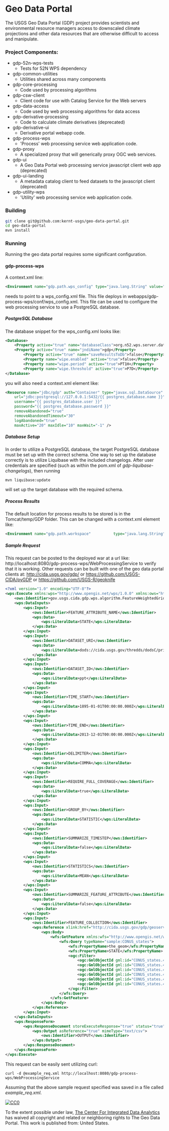 # Geo Data Portal

The USGS Geo Data Portal (GDP) project provides scientists and environmental resource managers access to downscaled climate projections and other data resources that are otherwise difficult to access and manipulate. 

### Project Components:
* gdp-52n-wps-tests  
  * Tests for 52N WPS dependency  
* gdp-common-utilities  
  * Utilities shared across many components  
* gdp-core-processing  
  * Code used by processing algorithms  
* gdp-csw-client  
  * Client code for use with Catalog Service for the Web servers  
* gdp-data-access  
  * Code used by web processing algorithms for data access  
* gdp-derivative-processing  
  * Code to calculate climate derivatives (deprecated)  
* gdp-derivative-ui  
  * Derivative portal webapp code.  
* gdp-process-wps  
  * 'Process' web processing service web application code.  
* gdp-proxy  
  * A specialized proxy that will generically proxy OGC web services.  
* gdp-ui  
  * A Geo Data Portal web processing service javascript client web app (deprecated)  
* gdp-ui-landing  
  * A metadata catalog client to feed datasets to the javascript client (deprecated)  
* gdp-utility-wps  
  * 'Utility' web processing service web application code. 

### Building
```bash
git clone git@github.com:kernt-usgs/geo-data-portal.git
cd geo-data-portal
mvn install
```

### Running
Running the geo data portal requires some significant configuration.

#### gdp-process-wps

A context.xml line:  
```xml
<Environment name="gdp.path.wps_config"	type="java.lang.String" value="{{ gdp_path_wps_config }}" override="false" />
```  
   needs to point to a wps\_config.xml file. This file deploys in webapps/gdp-process-wps/conf/wps\_config.xml. This file can be used to configure the web processing service to use a PostgreSQL database.

##### PostgreSQL Database
The database snippet for the wps\_config.xml looks like:
```xml
<Database>
	<Property active="true" name="databaseClass">org.n52.wps.server.database.PostgresDatabase</Property>
	<Property active="true" name="jndiName">gdp</Property>
        <Property active="true" name="saveResultsToDb">false</Property>
        <Property name="wipe.enabled" active="true">false</Property>
        <Property name="wipe.period" active="true">PT1H</Property>
        <Property name="wipe.threshold" active="true">P7D</Property>
</Database>
```
   you will also need a context.xml element like:
```xml
<Resource name="jdbc/gdp" auth="Container" type="javax.sql.DataSource" driverClassName="org.postgresql.Driver" 
	url="jdbc:postgresql://127.0.0.1:5432/{{ postgres_database.name }}" 
	username="{{ postgres_database.user }}"
	password="{{ postgres_database.password }}" 
	removeAbandoned="true"
	removeAbandonedTimeout="30" 
	logAbandoned="true"
	maxActive="20" maxIdle="10" maxWait="-1" />
```

##### Database Setup 
In order to utilize a PostgreSQL database, the target PostgreSQL database must be set up with the correct schema. One way to set up the database correctly is to utilize Liquibase with the included changelogs. After user credentials are specified (such as within the pom.xml of *gdp-liquibase-changelogs*), then running
```
mvn liquibase:update
```
will set up the target database with the required schema.

##### Process Results
The default location for process results to be stored is in the Tomcat/temp/GDP folder. This can be changed with a context.xml element like:
```xml
<Environment name="gdp.path.workspace"			type="java.lang.String" value="{{ gdp_path_workspace }}"		override="false" />
```

##### Sample Request
This request can be posted to the deployed war at a url like: http://localhost:8080/gdp-process-wps/WebProcessingService to verify that it is working. Other requests can be built with one of the geo data portal clients at: http://cida.usgs.gov/gdp/ or https://github.com/USGS-CIDA/pyGDP or https://github.com/USGS-R/geoknife
```xml
<?xml version="1.0" encoding="UTF-8"?>
<wps:Execute xmlns:wps="http://www.opengis.net/wps/1.0.0" xmlns:ows="http://www.opengis.net/ows/1.1" xmlns:xlink="http://www.w3.org/1999/xlink" xmlns:xsi="http://www.w3.org/2001/XMLSchema-instance" service="WPS" version="1.0.0" xsi:schemaLocation="http://www.opengis.net/wps/1.0.0 http://schemas.opengis.net/wps/1.0.0/wpsExecute_request.xsd">
	<ows:Identifier>gov.usgs.cida.gdp.wps.algorithm.FeatureWeightedGridStatisticsAlgorithm</ows:Identifier>
	<wps:DataInputs>
		<wps:Input>
			<ows:Identifier>FEATURE_ATTRIBUTE_NAME</ows:Identifier>
			<wps:Data>
				<wps:LiteralData>STATE</wps:LiteralData>
			</wps:Data>
		</wps:Input>
		<wps:Input>
			<ows:Identifier>DATASET_URI</ows:Identifier>
			<wps:Data>
				<wps:LiteralData>dods://cida.usgs.gov/thredds/dodsC/prism_v2</wps:LiteralData>
			</wps:Data>
		</wps:Input>
		<wps:Input>
			<ows:Identifier>DATASET_ID</ows:Identifier>
			<wps:Data>
				<wps:LiteralData>ppt</wps:LiteralData>
			</wps:Data>
		</wps:Input>
		<wps:Input>
			<ows:Identifier>TIME_START</ows:Identifier>
			<wps:Data>
				<wps:LiteralData>1895-01-01T00:00:00.000Z</wps:LiteralData>
			</wps:Data>
		</wps:Input>
		<wps:Input>
			<ows:Identifier>TIME_END</ows:Identifier>
			<wps:Data>
				<wps:LiteralData>2013-12-01T00:00:00.000Z</wps:LiteralData>
			</wps:Data>
		</wps:Input>
		<wps:Input>
			<ows:Identifier>DELIMITER</ows:Identifier>
			<wps:Data>
				<wps:LiteralData>COMMA</wps:LiteralData>
			</wps:Data>
		</wps:Input>
		<wps:Input>
			<ows:Identifier>REQUIRE_FULL_COVERAGE</ows:Identifier>
			<wps:Data>
				<wps:LiteralData>true</wps:LiteralData>
			</wps:Data>
		</wps:Input>
		<wps:Input>
			<ows:Identifier>GROUP_BY</ows:Identifier>
			<wps:Data>
				<wps:LiteralData>STATISTIC</wps:LiteralData>
			</wps:Data>
		</wps:Input>
		<wps:Input>
			<ows:Identifier>SUMMARIZE_TIMESTEP</ows:Identifier>
			<wps:Data>
				<wps:LiteralData>false</wps:LiteralData>
			</wps:Data>
		</wps:Input>
		<wps:Input>
			<ows:Identifier>STATISTICS</ows:Identifier>
			<wps:Data>
				<wps:LiteralData>MEAN</wps:LiteralData>
			</wps:Data>
		</wps:Input>
		<wps:Input>
			<ows:Identifier>SUMMARIZE_FEATURE_ATTRIBUTE</ows:Identifier>
			<wps:Data>
				<wps:LiteralData>false</wps:LiteralData>
			</wps:Data>
		</wps:Input>
		<wps:Input>
			<ows:Identifier>FEATURE_COLLECTION</ows:Identifier>
			<wps:Reference xlink:href="http://cida.usgs.gov/gdp/geoserver/wfs">
				<wps:Body>
					<wfs:GetFeature xmlns:wfs="http://www.opengis.net/wfs" xmlns:ogc="http://www.opengis.net/ogc" xmlns:gml="http://www.opengis.net/gml" xmlns:xsi="http://www.w3.org/2001/XMLSchema-instance" service="WFS" version="1.1.0" outputFormat="text/xml; subtype=gml/3.1.1" xsi:schemaLocation="http://www.opengis.net/wfs ../wfs/1.1.0/WFS.xsd">
						<wfs:Query typeName="sample:CONUS_states">
							<wfs:PropertyName>the_geom</wfs:PropertyName>
							<wfs:PropertyName>STATE</wfs:PropertyName>
							<ogc:Filter>
								<ogc:GmlObjectId gml:id="CONUS_states.459"/>
								<ogc:GmlObjectId gml:id="CONUS_states.472"/>
								<ogc:GmlObjectId gml:id="CONUS_states.477"/>
								<ogc:GmlObjectId gml:id="CONUS_states.479"/>
								<ogc:GmlObjectId gml:id="CONUS_states.481"/>
								<ogc:GmlObjectId gml:id="CONUS_states.486"/>
							</ogc:Filter>
						</wfs:Query>
					</wfs:GetFeature>
				</wps:Body>
			</wps:Reference>
		</wps:Input>
	</wps:DataInputs>
	<wps:ResponseForm>
		<wps:ResponseDocument storeExecuteResponse="true" status="true">
			<wps:Output asReference="true" mimeType="text/csv">
				<ows:Identifier>OUTPUT</ows:Identifier>
			</wps:Output>
		</wps:ResponseDocument>
	</wps:ResponseForm>
</wps:Execute>
```
This request can be easily sent utilizing curl:
```
curl -d @example_req.xml http://localhost:8080/gdp-process-wps/WebProcessingService
```
Assuming that the above sample request specified was saved in a file called *example_req.xml*.


  [
    ![CC0](http://i.creativecommons.org/p/zero/1.0/88x31.png)
  ](http://creativecommons.org/publicdomain/zero/1.0/)

  To the extent possible under law,
  [
    <span property="dct:title">The Center For Integrated Data Analytics</span>](http://cida.usgs.gov/)
  has waived all copyright and related or neighboring rights to
  <span property="dct:title">The Geo Data Portal</span>.
This work is published from:
<span property="vcard:Country" datatype="dct:ISO3166"
      content="US" about="http://cida.usgs.gov/">
  United States</span>.
